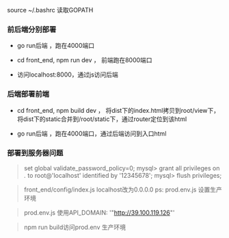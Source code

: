 source ~/.bashrc 读取GOPATH

### 前后端分别部署
* go run后端 ，跑在4000端口

* cd front_end, npm run dev ， 前端跑在8000端口

* 访问localhost:8000，通过js访问后端


### 后端部署前端

* cd front_end, npm build dev ， 将dist下的index.html拷贝到root/view下，将dist下的static合并到/root/static下，通过router定位到该html

* go run后端 ，跑在4000端口，通过后端访问到入口html

### 部署到服务器问题
>set global validate_password_policy=0; 
mysql> grant all privileges on *.* to root@'localhost' identified by '12345678';
mysql> flush privileges;

> front_end/config/index.js localhost改为0.0.0.0
ps: prod.env.js 设置生产环境

> prod.env.js 使用API_DOMAIN: '"http://39.100.119.126"'

> npm run build访问prod.env 生产环境
